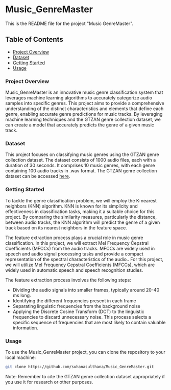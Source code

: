 # Music_GenreMaster
This is the README file for the project "Music GenreMaster".

## Table of Contents
- [Project Overview](#project-overview)
- [Dataset](#dataset)
- [Getting Started](#getting-started)
- [Usage](#usage)



### Project Overview <a name="project-overview"></a>
Music_GenreMaster is an innovative music genre classification system that leverages machine learning algorithms to accurately categorize audio samples into specific genres. This project aims to provide a comprehensive understanding of the distinct characteristics and elements that define each genre, enabling accurate genre predictions for music tracks. By leveraging machine learning techniques and the GTZAN genre collection dataset, we can create a model that accurately predicts the genre of a given music track.

### Dataset <a name="dataset"></a>
This project focuses on classifying music genres using the GTZAN genre collection dataset. The dataset consists of 1000 audio files, each with a duration of 30 seconds. It comprises 10 music genres, with each genre containing 100 audio tracks in .wav format.
The GTZAN genre collection dataset can be accessed [here](https://example.com/dataset).



### Getting Started <a name="getting-started"></a>
To tackle the genre classification problem, we will employ the K-nearest neighbors (KNN) algorithm. KNN is known for its simplicity and effectiveness in classification tasks, making it a suitable choice for this project. By comparing the similarity measures, particularly the distance, between audio tracks, the KNN algorithm will predict the genre of a given track based on its nearest neighbors in the feature space.

The feature extraction process plays a crucial role in music genre classification. In this project, we will extract Mel Frequency Cepstral Coefficients (MFCCs) from the audio tracks. MFCCs are widely used in speech and audio signal processing tasks and provide a compact representation of the spectral characteristics of the audio.. For this project, we will utilize Mel Frequency Cepstral Coefficients (MFCCs), which are widely used in automatic speech and speech recognition studies.

The feature extraction process involves the following steps:

- Dividing the audio signals into smaller frames, typically around 20-40 ms long.
- Identifying the different frequencies present in each frame
- Separating linguistic frequencies from the background noise
- Applying the Discrete Cosine Transform (DCT) to the linguistic frequencies to discard unnecessary noise. This process selects a specific sequence of frequencies that are most likely to contain valuable information.
### Usage <a name="usage"></a>
To use the Music_GenreMaster project, you can clone the repository to your local machine:
```bash
git clone https://github.com/suhanasulthana/Music_GenreMaster.git
```
Note: Remember to cite the GTZAN genre collection dataset appropriately if you use it for research or other purposes.

